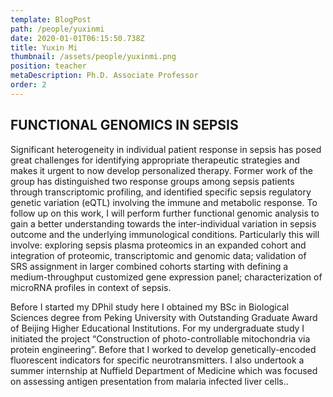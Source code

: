```yaml
---
template: BlogPost
path: /people/yuxinmi
date: 2020-01-01T06:15:50.738Z
title: Yuxin Mi
thumbnail: /assets/people/yuxinmi.png
position: teacher
metaDescription: Ph.D. Associate Professor
order: 2
---
```


## FUNCTIONAL GENOMICS IN SEPSIS
Significant heterogeneity in individual patient response in sepsis has posed great challenges for identifying appropriate therapeutic strategies and makes it urgent to now develop personalized therapy. Former work of the group has distinguished two response groups among sepsis patients through transcriptomic profiling, and identified specific sepsis regulatory genetic variation (eQTL) involving the immune and metabolic response. To follow up on this work, I will perform further functional genomic analysis to gain a better understanding towards the inter-individual variation in sepsis outcome and the underlying immunological conditions. Particularly this will involve: exploring sepsis plasma proteomics in an expanded cohort and integration of proteomic, transcriptomic and genomic data; validation of SRS assignment in larger combined cohorts starting with defining a medium-throughput customized gene expression panel; characterization of microRNA profiles in context of sepsis.

Before I started my DPhil study here I obtained my BSc in Biological Sciences degree from Peking University with Outstanding Graduate Award of Beijing Higher Educational Institutions. For my undergraduate study I initiated the project “Construction of photo-controllable mitochondria via protein engineering”. Before that I worked to develop genetically-encoded fluorescent indicators for specific neurotransmitters. I also undertook a summer internship at Nuffield Department of Medicine which was focused on assessing antigen presentation from malaria infected liver cells..



